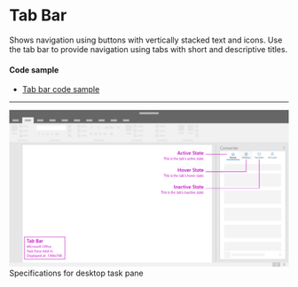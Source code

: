 # Tab Bar

Shows navigation using buttons with vertically stacked text and icons. Use the tab bar to provide navigation using tabs with short and descriptive titles. 

#### Code sample
* [Tab bar code sample](../templates/navigation/tab-bar)

***

![Tab Bar - Specifications for desktop task pane](../assets/markdown-images/tabBar_taskPaneCallouts.png)
Specifications for desktop task pane


